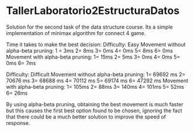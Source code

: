 # TallerLaboratorio2EstructuraDatos
Solution for the second task of the data structure course. Its a simple implementation of minimax algorithm for connect 4 game.

Time it takes to make the best decision:
Difficulty: Easy
Movement without alpha-beta pruning:
1 = 3ms
2= 8ms
3= 0ms
4= 0ms
5= 8ms
6= 0ms
Movement with alpha-beta pruning:
1= 15ms
2= 5ms
3= 0ms
4= 0ms
5= 0ms
6= 7ms

Difficulty: Difficult
Movement without alpha-beta pruning:
1= 69692 ms
2= 70676 ms
3= 68688 ms
4= 70112 ms
5= 69174 ms
6= 47292 ms
Movement with alpha-beta pruning:
1= 105ms
2= 88ms
3= 140ms
4= 101ms
5= 52ms
6= 26ms

By using alpha-beta pruning, obtaining the best movement is much faster but this causes the first best option found to be chosen, ignoring the fact that there could be a much better solution to improve the speed of response.
